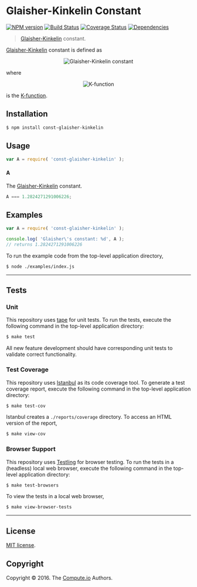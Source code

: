 Glaisher-Kinkelin Constant
===
[![NPM version][npm-image]][npm-url] [![Build Status][build-image]][build-url] [![Coverage Status][coverage-image]][coverage-url] [![Dependencies][dependencies-image]][dependencies-url]

> [Glaisher-Kinkelin][glaisher-constant] constant.

[Glaisher-Kinkelin][glaisher-constant] constant is defined as

<div class="equation" align="center" data-raw-text="A = \lim_{n\to\infty} \frac{K(n + 1)}{n^{n^2/2 + n/2 + 1/12}e^{-n^2/4}}" data-equation="eq:glaisher_kinkelin_constant">
	<img src="https://cdn.rawgit.com/const-io/glaisher-kinkelin/979ab7b20f0acf814018e5f63511565f86aa6b5c/docs/img/glaisher.svg" alt="Glaisher-Kinkelin constant">
	<br>
</div>

where

<div class="equation" align="center" data-raw-text="K(n) = \prod{k=1}^{n-1} k^k" data-equation="eq:k_function">
	<img src="https://cdn.rawgit.com/const-io/glaisher-kinkelin/d18262b41c15a93644d7d91061a8b27d4db555a1/docs/img/k_function.svg" alt="K-function">
	<br>
</div>

is the [K-function][k-function].


## Installation

``` bash
$ npm install const-glaisher-kinkelin
```


## Usage

``` javascript
var A = require( 'const-glaisher-kinkelin' );
```

#### A

The [Glaisher-Kinkelin][glaisher-constant] constant.

``` javascript
A === 1.2824271291006226;
```


## Examples

``` javascript
var A = require( 'const-glaisher-kinkelin' );

console.log( 'Glaisher\'s constant: %d', A );
// returns 1.2824271291006226
```

To run the example code from the top-level application directory,

``` bash
$ node ./examples/index.js
```


---
## Tests

### Unit

This repository uses [tape][tape] for unit tests. To run the tests, execute the following command in the top-level application directory:

``` bash
$ make test
```

All new feature development should have corresponding unit tests to validate correct functionality.


### Test Coverage

This repository uses [Istanbul][istanbul] as its code coverage tool. To generate a test coverage report, execute the following command in the top-level application directory:

``` bash
$ make test-cov
```

Istanbul creates a `./reports/coverage` directory. To access an HTML version of the report,

``` bash
$ make view-cov
```


### Browser Support

This repository uses [Testling][testling] for browser testing. To run the tests in a (headless) local web browser, execute the following command in the top-level application directory:

``` bash
$ make test-browsers
```

To view the tests in a local web browser,

``` bash
$ make view-browser-tests
```

<!-- [![browser support][browsers-image]][browsers-url] -->


---
## License

[MIT license](http://opensource.org/licenses/MIT).


## Copyright

Copyright &copy; 2016. The [Compute.io][compute-io] Authors.


[npm-image]: http://img.shields.io/npm/v/const-glaisher-kinkelin.svg
[npm-url]: https://npmjs.org/package/const-glaisher-kinkelin

[build-image]: http://img.shields.io/travis/const-io/glaisher-kinkelin/master.svg
[build-url]: https://travis-ci.org/const-io/glaisher-kinkelin

[coverage-image]: https://img.shields.io/codecov/c/github/const-io/glaisher-kinkelin/master.svg
[coverage-url]: https://codecov.io/github/const-io/glaisher-kinkelin?branch=master

[dependencies-image]: http://img.shields.io/david/const-io/glaisher-kinkelin.svg
[dependencies-url]: https://david-dm.org/const-io/glaisher-kinkelin

[dev-dependencies-image]: http://img.shields.io/david/dev/const-io/glaisher-kinkelin.svg
[dev-dependencies-url]: https://david-dm.org/dev/const-io/glaisher-kinkelin

[github-issues-image]: http://img.shields.io/github/issues/const-io/glaisher-kinkelin.svg
[github-issues-url]: https://github.com/const-io/glaisher-kinkelin/issues

[tape]: https://github.com/substack/tape
[istanbul]: https://github.com/gotwarlost/istanbul
[testling]: https://ci.testling.com

[glaisher-constant]: https://en.wikipedia.org/wiki/Glaisher%E2%80%93Kinkelin_constant
[k-function]: https://en.wikipedia.org/wiki/K-function
[compute-io]: https://github.com/compute-io
